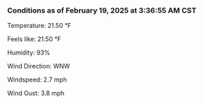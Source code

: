### Conditions as of February 19, 2025 at 3:36:55 AM CST 

Temperature: 21.50 &deg;F

Feels like: 21.50 &deg;F

Humidity: 93%

Wind Direction: WNW

Windspeed: 2.7 mph

Wind Gust: 3.8 mph

